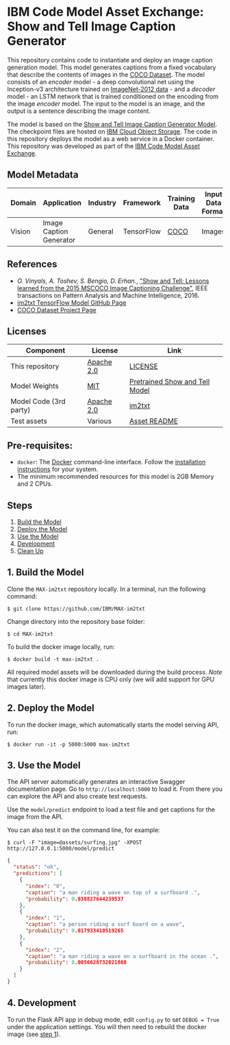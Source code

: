 # IBM Code Model Asset Exchange: Show and Tell Image Caption Generator

This repository contains code to instantiate and deploy an image caption generation model. This model generates captions from a fixed vocabulary that describe the contents of images in the [COCO Dataset](http://cocodataset.org/#home). The model consists of an _encoder_ model - a deep convolutional net using the Inception-v3 architecture trained on [ImageNet-2012 data](http://www.image-net.org/challenges/LSVRC/2012/) - and a _decoder_ model - an LSTM network that is trained conditioned on the encoding from the image _encoder_ model. The input to the model is an image, and the output is a sentence describing the image content.

The model is based on the [Show and Tell Image Caption Generator Model](https://github.com/tensorflow/models/tree/master/research/im2txt). The checkpoint files are hosted on [IBM Cloud Object Storage](http://max-assets.s3-api.us-geo.objectstorage.softlayer.net/tf/im2txt/im2txt_ckpt.tar.gz). The code in this repository deploys the model as a web service in a Docker container. This repository was developed as part of the [IBM Code Model Asset Exchange](http://www.example.com/).

## Model Metadata
| Domain | Application | Industry  | Framework | Training Data | Input Data Format |
| ------------- | --------  | -------- | --------- | --------- | -------------- | 
| Vision | Image Caption Generator | General | TensorFlow | [COCO](http://cocodataset.org/#home) | Images | 

## References
* _O. Vinyals, A. Toshev, S. Bengio, D. Erhan._, ["Show and Tell: Lessons learned from the 2015 MSCOCO Image Captioning Challenge"](https://arxiv.org/abs/1609.06647), IEEE transactions on Pattern Analysis and Machine Intelligence, 2016.
* [im2txt TensorFlow Model GitHub Page](https://github.com/tensorflow/models/tree/master/research/im2txt)
* [COCO Dataset Project Page](http://cocodataset.org/#home)

## Licenses

| Component | License | Link  |
| ------------- | --------  | -------- |
| This repository | [Apache 2.0](https://www.apache.org/licenses/LICENSE-2.0) | [LICENSE](LICENSE) |
| Model Weights | [MIT](https://opensource.org/licenses/MIT) | [Pretrained Show and Tell Model](https://github.com/KranthiGV/Pretrained-Show-and-Tell-model) |
| Model Code (3rd party) | [Apache 2.0](https://www.apache.org/licenses/LICENSE-2.0) | [im2txt](https://github.com/tensorflow/models/tree/master/research/im2txt) |
| Test assets | Various | [Asset README](assets/README.md) |

## Pre-requisites:

* `docker`: The [Docker](https://www.docker.com/) command-line interface. Follow the [installation instructions](https://docs.docker.com/install/) for your system.
* The minimum recommended resources for this model is 2GB Memory and 2 CPUs.

## Steps

1. [Build the Model](#1-build-the-model)
2. [Deploy the Model](#2-deploy-the-model)
3. [Use the Model](#3-use-the-model)
4. [Development](#4-development)
5. [Clean Up](#5-clean-up)

## 1. Build the Model

Clone the `MAX-im2txt` repository locally. In a terminal, run the following command:

```
$ git clone https://github.com/IBM/MAX-im2txt
```

Change directory into the repository base folder:

```
$ cd MAX-im2txt
```

To build the docker image locally, run: 

```
$ docker build -t max-im2txt .
```

All required model assets will be downloaded during the build process. _Note_ that currently this docker image is CPU only (we will add support for GPU images later).

## 2. Deploy the Model

To run the docker image, which automatically starts the model serving API, run:

```
$ docker run -it -p 5000:5000 max-im2txt
```

## 3. Use the Model

The API server automatically generates an interactive Swagger documentation page. Go to `http://localhost:5000` to load it. From there you can explore the API and also create test requests.

Use the `model/predict` endpoint to load a test file and get captions for the image from the API.

You can also test it on the command line, for example:

```
$ curl -F "image=@assets/surfing.jpg" -XPOST http://127.0.0.1:5000/model/predict
```

```json
{
  "status": "ok",
  "predictions": [
    {
      "index": "0",
      "caption": "a man riding a wave on top of a surfboard .",
      "probability": 0.038827644239537
    },
    {
      "index": "1",
      "caption": "a person riding a surf board on a wave",
      "probability": 0.017933410519265
    },
    {
      "index": "2",
      "caption": "a man riding a wave on a surfboard in the ocean .",
      "probability": 0.0056628732021868
    }
  ]
}
```

## 4. Development

To run the Flask API app in debug mode, edit `config.py` to set `DEBUG = True` under the application settings. You will then need to rebuild the docker image (see [step 1](#1-build-the-model)).
